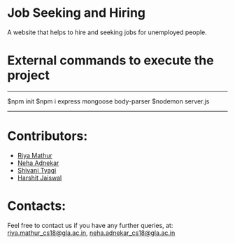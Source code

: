# Job Seeking and Hiring

A website that helps to hire and seeking jobs for unemployed people.

# External commands to execute the project
*************************************
$npm init
$npm i express mongoose body-parser
$nodemon server.js

**************************************
# Contributors:

- [Riya Mathur](https://github.com/Blitzcoder01)
- [Neha Adnekar](https://github.com/Nehaadnekar)
- [Shivani Tyagi](https://github.com/Shivani141001)
- [Harshit Jaiswal](https://github.com/harshitjaiswal2307)

# Contacts:
Feel free to contact us if you have any further queries, at:
<riya.mathur_cs18@gla.ac.in>, 
<neha.adnekar_cs18@gla.ac.in>
